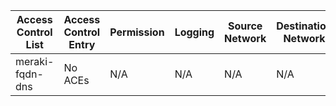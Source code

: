 
| Access Control List | Access Control Entry | Permission | Logging | Source Network | Destination Network | L3 Protocol | L4 Protocol | Operator | Port |
| ------------------- | -------------------- | ---------- | ------- | -------------- | ------------------- | ----------- | ----------- | -------- | ---- |
| meraki-fqdn-dns | No ACEs | N/A | N/A | N/A | N/A | N/A | N/A | N/A | N/A |